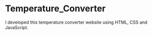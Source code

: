 # Temperature_Converter
I developed this temperature converter website using HTML, CSS and JavaScript.
